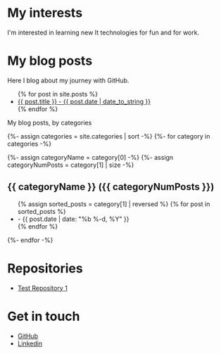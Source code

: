 # My interests
I'm interested in learning new It technologies for fun and for work.

# My blog posts
Here I blog about my journey with GitHub.
<ul>
    {% for post in site.posts %}
        <li>
            <a href="{{ post.url }}">{{ post.title }} - {{ post.date | date_to_string }}</a>
        </li>
    {% endfor %}
</ul>

My blog posts, by categories

{%- assign categories = site.categories | sort -%}
{%- for category in categories -%}

{%- assign categoryName = category[0] -%}
{%- assign categoryNumPosts = category[1] | size -%}
<h2 id="{{categoryName | uri_escape | downcase }}">{{ categoryName }} ({{ categoryNumPosts }})</h2>

<ul>
    {% assign sorted_posts = category[1] | reversed %}
    {% for post in sorted_posts %}
    <li>
        <a href="{{ post.url }}"></a> -
        <time datetime="{{ post.date | date_to_xmlschema }}"
              itemprop="datePublished">{{ post.date | date: "%b %-d, %Y" }}</time>
    </li>
    {% endfor %}
</ul>

{%- endfor -%}

# Repositories
<ul>
    <li><a href="https://james-hunter.github.io/test1/">Test Repository 1</a></li>        
</ul>

# Get in touch
<ul>
<li><a href="https://github.com/{{ site.github_username}}">GitHub</a></li>
<li><a href="https://www.linkedin.com/in/james-hunter-ba3721114/">Linkedin</a></li>
</ul>

